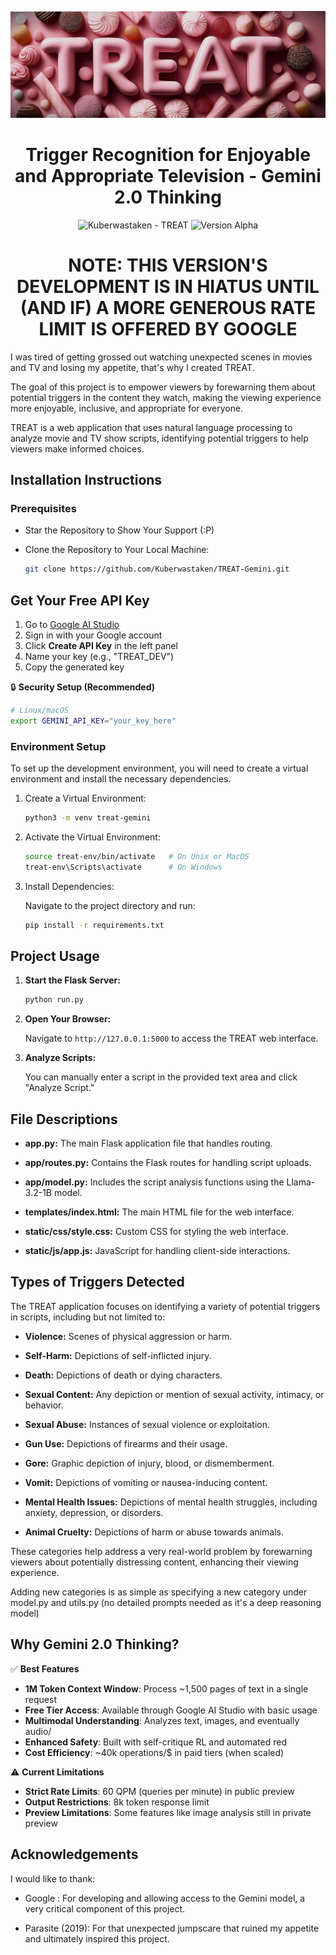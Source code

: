 ![Treat_Banner](static/images/readme-images/Treat_Banner.png)

<h1 align="center">
  Trigger Recognition for Enjoyable and Appropriate Television - Gemini 2.0 Thinking
</h1>

<p align="center">
<img src="https://img.shields.io/static/v1?label=Kuberwastaken&message=TREAT&color=daa3b2&logo=github" alt="Kuberwastaken - TREAT">
<img src="https://img.shields.io/badge/version-Alpha-daa3b2" alt="Version Alpha">
</p>

<h1 align="center">
  NOTE: THIS VERSION'S DEVELOPMENT IS IN HIATUS UNTIL (AND IF) A MORE GENEROUS RATE LIMIT IS OFFERED BY GOOGLE
</h1>

I was tired of getting grossed out watching unexpected scenes in movies and TV and losing my appetite, that's why I created TREAT.

The goal of this project is to empower viewers by forewarning them about potential triggers in the content they watch, making the viewing experience more enjoyable, inclusive, and appropriate for everyone.

TREAT is a web application that uses natural language processing to analyze movie and TV show scripts, identifying potential triggers to help viewers make informed choices.

## Installation Instructions
### Prerequisites
 - Star the Repository to Show Your Support (:P)
 - Clone the Repository to Your Local Machine:

    ```bash
   git clone https://github.com/Kuberwastaken/TREAT-Gemini.git
    ```

## Get Your Free API Key
1. Go to [Google AI Studio](https://aistudio.google.com/apikey)
2. Sign in with your Google account
3. Click **Create API Key** in the left panel
4. Name your key (e.g., "TREAT_DEV")
5. Copy the generated key

🔒 **Security Setup (Recommended)**
```bash
# Linux/macOS
export GEMINI_API_KEY="your_key_here"
```

### Environment Setup
To set up the development environment, you will need to create a virtual environment and install the necessary dependencies.

1. Create a Virtual Environment:

   ```bash
   python3 -m venv treat-gemini
   ```

2. Activate the Virtual Environment:

   ```bash
   source treat-env/bin/activate   # On Unix or MacOS
   treat-env\Scripts\activate      # On Windows
   ```

3. Install Dependencies:

   Navigate to the project directory and run:

   ```bash
   pip install -r requirements.txt
   ```

## Project Usage
1. **Start the Flask Server:**

   ```bash
   python run.py
   ```

2. **Open Your Browser:** 

   Navigate to `http://127.0.0.1:5000` to access the TREAT web interface.

3. **Analyze Scripts:**

   You can manually enter a script in the provided text area and click "Analyze Script."

## File Descriptions
- **app.py:** The main Flask application file that handles routing.

- **app/routes.py:** Contains the Flask routes for handling script uploads.

- **app/model.py:** Includes the script analysis functions using the Llama-3.2-1B model.

- **templates/index.html:** The main HTML file for the web interface.

- **static/css/style.css:** Custom CSS for styling the web interface.

- **static/js/app.js:** JavaScript for handling client-side interactions.

## Types of Triggers Detected
The TREAT application focuses on identifying a variety of potential triggers in scripts, including but not limited to:

- **Violence:** Scenes of physical aggression or harm.

- **Self-Harm:** Depictions of self-inflicted injury.

- **Death:** Depictions of death or dying characters.

- **Sexual Content:** Any depiction or mention of sexual activity, intimacy, or behavior.

- **Sexual Abuse:** Instances of sexual violence or exploitation.

- **Gun Use:** Depictions of firearms and their usage.

- **Gore:** Graphic depiction of injury, blood, or dismemberment.

- **Vomit:** Depictions of vomiting or nausea-inducing content.

- **Mental Health Issues:** Depictions of mental health struggles, including anxiety, depression, or disorders.

- **Animal Cruelty:** Depictions of harm or abuse towards animals.

These categories help address a very real-world problem by forewarning viewers about potentially distressing content, enhancing their viewing experience.

Adding new categories is as simple as specifying a new category under model.py and utils.py (no detailed prompts needed as it's a deep reasoning model)

## Why Gemini 2.0 Thinking?
✅ **Best Features**
- **1M Token Context Window**: Process ~1,500 pages of text in a single request
- **Free Tier Access**: Available through Google AI Studio with basic usage 
- **Multimodal Understanding**: Analyzes text, images, and eventually audio/
- **Enhanced Safety**: Built with self-critique RL and automated red 
- **Cost Efficiency**: ~40k operations/$ in paid tiers (when scaled) 

⚠️ **Current Limitations**
- **Strict Rate Limits**: 60 QPM (queries per minute) in public preview 
- **Output Restrictions**: 8k token response limit 
- **Preview Limitations**: Some features like image analysis still in private preview 

## Acknowledgements
I would like to thank:

- Google : For developing and allowing access to the Gemini model, a very critical component of this project.

- Parasite (2019): For that unexpected jumpscare that ruined my appetite and ultimately inspired this project.
